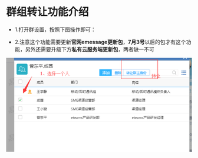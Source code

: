 # 群组转让功能介绍

* 1.打开群设置，按照下图操作即可：

* 2.注意这个功能需要更新**官网emessage更新包**，**7月3号**以后的包才有这个功能，另外还需要升级下方**私有云服务端更新包**，两者缺一不可

![群组转让功能介绍](/image/c3/群主转让功能使用介绍.png "Title")